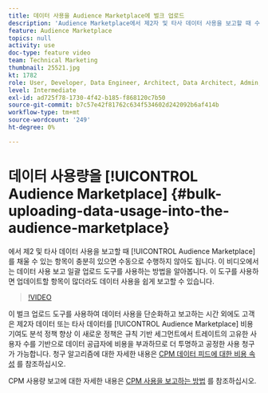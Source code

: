 ```yaml
---
title: 데이터 사용을 Audience Marketplace에 벌크 업로드
description: 'Audience Marketplace에서 제2자 및 타사 데이터 사용을 보고할 때 수동으로 사용하지 않도록 설정할 충분한 항목이 있을 수 있습니다. 이 비디오에서는 업데이트할 항목이 많더라도 데이터 사용을 쉽게 보고할 수 있도록 데이터 사용 보고 일괄 업로드 도구를 사용하는 방법을 알아봅니다. '
feature: Audience Marketplace
topics: null
activity: use
doc-type: feature video
team: Technical Marketing
thumbnail: 25521.jpg
kt: 1782
role: User, Developer, Data Engineer, Architect, Data Architect, Admin, Leader
level: Intermediate
exl-id: ad725f78-1730-4f42-b185-f868120c7b50
source-git-commit: b7c57e42f81762c634f534602d242092b6af414b
workflow-type: tm+mt
source-wordcount: '249'
ht-degree: 0%

---
```


# 데이터 사용량을 [!UICONTROL Audience Marketplace] {#bulk-uploading-data-usage-into-the-audience-marketplace}

에서 제2 및 타사 데이터 사용을 보고할 때 [!UICONTROL Audience Marketplace]를 채울 수 있는 항목이 충분히 있으면 수동으로 수행하지 않아도 됩니다. 이 비디오에서는 데이터 사용 보고 일괄 업로드 도구를 사용하는 방법을 알아봅니다. 이 도구를 사용하면 업데이트할 항목이 많더라도 데이터 사용을 쉽게 보고할 수 있습니다.

>[!VIDEO](https://video.tv.adobe.com/v/25521/?quality=12)

이 벌크 업로드 도구를 사용하여 데이터 사용을 단순화하고 보고하는 시간 외에도 고객은 제2자 데이터 또는 타사 데이터를 [!UICONTROL Audience Marketplace] 비용 기여도 분석 정책 향상 이 새로운 정책은 규칙 기반 세그먼트에서 트레이트의 고유한 사용자 수를 기반으로 데이터 공급자에 비용을 부과하므로 더 투명하고 공정한 사용 청구가 가능합니다.
청구 알고리즘에 대한 자세한 내용은 [CPM 데이터 피드에 대한 비용 속성](https://experiencecloud.adobe.com/resources/help/en_US/aam/marketplace_cpm_billing.html) 를 참조하십시오.

CPM 사용량 보고에 대한 자세한 내용은 [CPM 사용을 보고하는 방법](https://experiencecloud.adobe.com/resources/help/en_US/aam/t_marketplace_report_cpm_usage.html) 를 참조하십시오.
